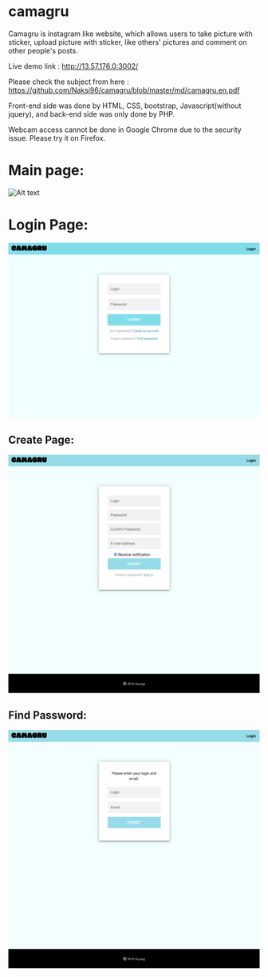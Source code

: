 # camagru
Camagru is instagram like website, which allows users to take picture with sticker, upload picture with sticker, like others' pictures and comment on other people's posts.

Live demo link : http://13.57.176.0:3002/

Please check the subject from here : https://github.com/Naksi96/camagru/blob/master/md/camagru.en.pdf

Front-end side was done by HTML, CSS, bootstrap, Javascript(without jquery), and back-end side was only done by PHP.

Webcam access cannot be done in Google Chrome due to the security issue.
Please try it on Firefox.

Main page:
==========
![Alt text](https://github.com/Naksi96/camagru/blob/master/md/main.png)

Login Page:
===========
![Alt text](https://github.com/Naksi96/camagru/blob/master/md/login.png)

Create Page:
------------
![Alt text](https://github.com/Naksi96/camagru/blob/master/md/create.png)

Find Password:
--------------
![Alt text](https://github.com/Naksi96/camagru/blob/master/md/find_pw.png)

